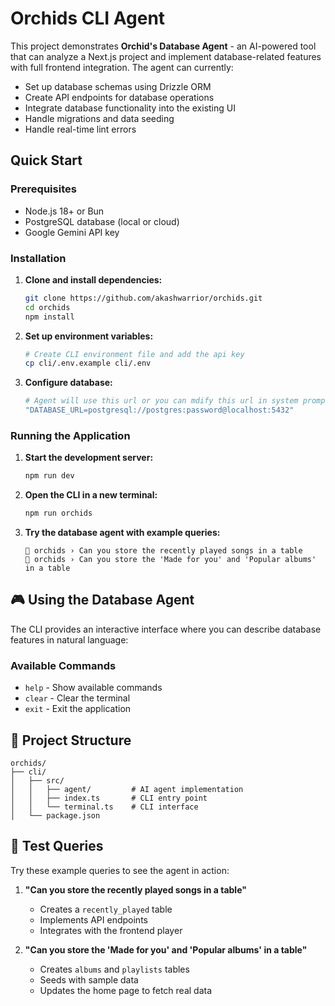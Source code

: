 # Orchids CLI Agent

This project demonstrates **Orchid's Database Agent** - an AI-powered tool that can analyze a Next.js project and implement database-related features with full frontend integration. The agent can currently:

- Set up database schemas using Drizzle ORM
- Create API endpoints for database operations
- Integrate database functionality into the existing UI
- Handle migrations and data seeding
- Handle real-time lint errors

## Quick Start

### Prerequisites
- Node.js 18+ or Bun
- PostgreSQL database (local or cloud)
- Google Gemini API key

### Installation

1. **Clone and install dependencies:**
    ```bash
    git clone https://github.com/akashwarrior/orchids.git
    cd orchids
    npm install
    ```

2. **Set up environment variables:**
    ```bash
    # Create CLI environment file and add the api key
    cp cli/.env.example cli/.env
    ```

3. **Configure database:**
    ```bash
    # Agent will use this url or you can mdify this url in system prompt
    "DATABASE_URL=postgresql://postgres:password@localhost:5432"
    ```

### Running the Application

1. **Start the development server:**
    ```bash
    npm run dev
    ```

2. **Open the CLI in a new terminal:**
    ```bash
    npm run orchids
    ```

3. **Try the database agent with example queries:**
    ```
    🌸 orchids › Can you store the recently played songs in a table
    🌸 orchids › Can you store the 'Made for you' and 'Popular albums' in a table
    ```

## 🎮 Using the Database Agent

The CLI provides an interactive interface where you can describe database features in natural language:

### Available Commands
- `help` - Show available commands
- `clear` - Clear the terminal
- `exit` - Exit the application

## 📁 Project Structure

```
orchids/
├── cli/
│   ├── src/
│   │   ├── agent/         # AI agent implementation
│   │   ├── index.ts       # CLI entry point
│   │   └── terminal.ts    # CLI interface
│   └── package.json
```

## 🧪 Test Queries

Try these example queries to see the agent in action:

1. **"Can you store the recently played songs in a table"**
   - Creates a `recently_played` table
   - Implements API endpoints
   - Integrates with the frontend player

2. **"Can you store the 'Made for you' and 'Popular albums' in a table"**
   - Creates `albums` and `playlists` tables
   - Seeds with sample data
   - Updates the home page to fetch real data